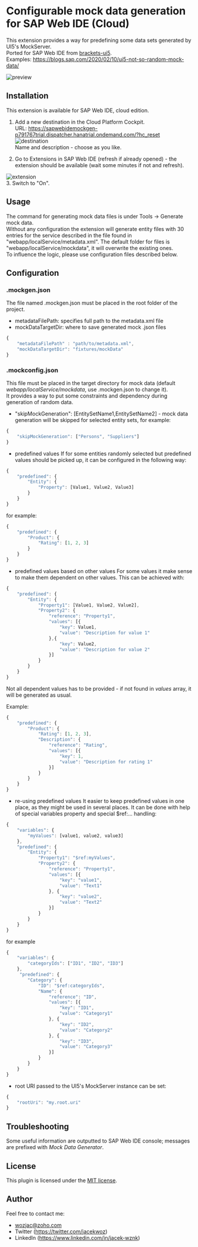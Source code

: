 # Configurable mock data generation for SAP Web IDE (Cloud)
This extension provides a way for predefining some data sets generated by UI5's MockServer.  
Ported for SAP Web IDE from [brackets-ui5](https://github.com/wozjac/brackets-ui5).  
Examples: https://blogs.sap.com/2020/02/10/ui5-not-so-random-mock-data/

![preview](http://public_repo.vipserv.org/images/mockgen/screen1.png)

## Installation
This extension is available for SAP Web IDE, cloud edition.

1. Add a new destination in the Cloud Platform Cockpit.  
URL: https://sapwebidemockgen-p791767trial.dispatcher.hanatrial.ondemand.com/?hc_reset
![destination](http://public_repo.vipserv.org/images/mockgen/destination.png)  
Name and description - choose as you like.

2. Go to Extensions in SAP Web IDE (refresh if already opened) - the extension should be available 
(wait some minutes if not and refresh). 

![extension](http://public_repo.vipserv.org/images/mockgen/extension.png)  
3. Switch to "On".

## Usage
The command for generating mock data files is under Tools -> Generate mock data.  
Without any configuration the extension will generate entity files with 30 entries for the service described 
in the file found in "webapp/localService/metadata.xml". The default folder for files is "webapp/localService/mockdata", it will 
overwrite the existing ones.  
To influence the logic, please use configuration files described below.

## Configuration
### .mockgen.json
The file named .mockgen.json must be placed in the root folder of the project. 
- metadataFilePath: specifies full path to the metadata.xml file
- mockDataTargetDir: where to save generated mock .json files
```Javascript
{
	"metadataFilePath" : "path/to/metadata.xml",
	"mockDataTargetDir": "fixtures/mockData"
}
```

### .mockconfig.json
This file must be placed in the target directory for mock data (default *webapp/localService/mockdata*, use .mockgen.json to change it).  
It provides a way to put some constraints and dependency during generation of random data.  
- "skipMockGeneration": [EntitySetName1,EntitySetName2] - mock data generation will be skipped for selected entity sets, for example:
```Javascript
{
    "skipMockGeneration": ["Persons", "Suppliers"]
}
```
- predefined values
If for some entities randomly selected but predefined values should be picked up, it can be configured in the following way:
```Javascript
{
    "predefined": {
        "Entity": {
            "Property": [Value1, Value2, Value3]
        }
    }
}
```
for example:
```Javascript
{
    "predefined": {
        "Product": {
            "Rating": [1, 2, 3]
        }
    }
}
```
- predefined values based on other values
For some values it make sense to make them dependent on other values. This can be achieved with:
```Javascript
{
    "predefined": {
        "Entity": {
            "Property1": [Value1, Value2, Value2],
            "Property2": {
                "reference": "Property1",
                "values": [{
                    "key": Value1,
                    "value": "Description for value 1"
                },{
                    "key": Value2,
                    "value": "Description for value 2"
                }]
            }
        }
    }
}
```
Not all dependent values has to be provided - if not found in *values* array, it will be generated as usual.

Example:
```Javascript
{
    "predefined": {
        "Product": {
            "Rating": [1, 2, 3],
            "Description": {
                "reference": "Rating",
                "values": [{
                    "key": 1,
                    "value": "Description for rating 1"
                }]
            }
        }
    }
}
```
- re-using predefined values
It easier to keep predefined values in one place, as they might be used in several places. It can be done with help of special variables property and special $ref:... handling:
```Javascript
{
    "variables": {
        "myValues": [value1, value2, value3]
    },
    "predefined": {
        "Entity": {
            "Property1": "$ref:myValues",
            "Property2": {
                "reference": "Property1",
                "values": [{
                    "key": "value1",
                    "value": "Text1"
                }, {
                    "key": "value2",
                    "value": "Text2"
                }]
            }
        }
    }
}
```
for example
```Javascript
{
    "variables": {
        "categoryIds": ["ID1", "ID2", "ID3"]
    },
     "predefined": {
        "Category": {
            "ID": "$ref:categoryIds",
            "Name": {
                "reference": "ID",
                "values": [{
                    "key": "ID1",
                    "value": "Category1"
                }, {
                    "key": "ID2",
                    "value": "Category2"
                }, {
                    "key": "ID3",
                    "value": "Category3"
                }]
            }
        }
    }
}
```
- root URI passed to the UI5's MockServer instance can be set:
```Javascript
{
	"rootUri": "my.root.uri"
}
```
## Troubleshooting
Some useful information are outputted to SAP Web IDE console; messages are prefixed with *Mock Data Generator*.

## License
This plugin is licensed under the [MIT license](http://opensource.org/licenses/MIT).

## Author
Feel free to contact me:  
- wozjac@zoho.com 
- Twitter (https://twitter.com/jacekwoz)  
- LinkedIn (https://www.linkedin.com/in/jacek-wznk)
